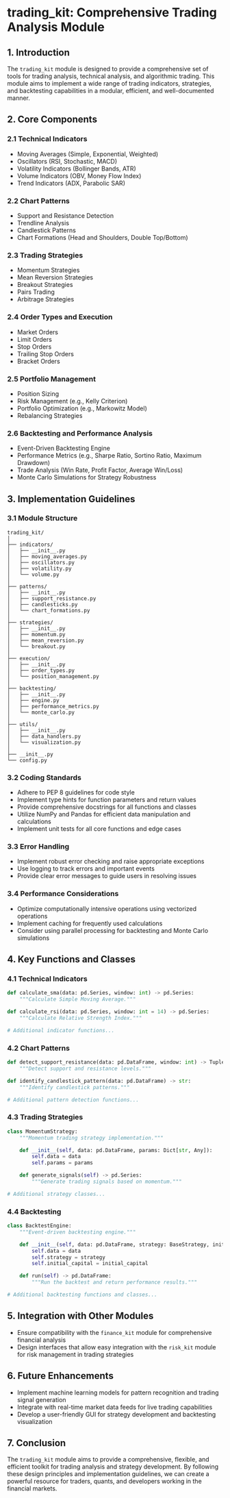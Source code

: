 # trading_kit: Comprehensive Trading Analysis Module

## 1. Introduction

The `trading_kit` module is designed to provide a comprehensive set of tools for trading analysis, technical analysis, and algorithmic trading. This module aims to implement a wide range of trading indicators, strategies, and backtesting capabilities in a modular, efficient, and well-documented manner.

## 2. Core Components

### 2.1 Technical Indicators

- Moving Averages (Simple, Exponential, Weighted)
- Oscillators (RSI, Stochastic, MACD)
- Volatility Indicators (Bollinger Bands, ATR)
- Volume Indicators (OBV, Money Flow Index)
- Trend Indicators (ADX, Parabolic SAR)

### 2.2 Chart Patterns

- Support and Resistance Detection
- Trendline Analysis
- Candlestick Patterns
- Chart Formations (Head and Shoulders, Double Top/Bottom)

### 2.3 Trading Strategies

- Momentum Strategies
- Mean Reversion Strategies
- Breakout Strategies
- Pairs Trading
- Arbitrage Strategies

### 2.4 Order Types and Execution

- Market Orders
- Limit Orders
- Stop Orders
- Trailing Stop Orders
- Bracket Orders

### 2.5 Portfolio Management

- Position Sizing
- Risk Management (e.g., Kelly Criterion)
- Portfolio Optimization (e.g., Markowitz Model)
- Rebalancing Strategies

### 2.6 Backtesting and Performance Analysis

- Event-Driven Backtesting Engine
- Performance Metrics (e.g., Sharpe Ratio, Sortino Ratio, Maximum Drawdown)
- Trade Analysis (Win Rate, Profit Factor, Average Win/Loss)
- Monte Carlo Simulations for Strategy Robustness

## 3. Implementation Guidelines

### 3.1 Module Structure

```
trading_kit/
│
├── indicators/
│   ├── __init__.py
│   ├── moving_averages.py
│   ├── oscillators.py
│   ├── volatility.py
│   └── volume.py
│
├── patterns/
│   ├── __init__.py
│   ├── support_resistance.py
│   ├── candlesticks.py
│   └── chart_formations.py
│
├── strategies/
│   ├── __init__.py
│   ├── momentum.py
│   ├── mean_reversion.py
│   └── breakout.py
│
├── execution/
│   ├── __init__.py
│   ├── order_types.py
│   └── position_management.py
│
├── backtesting/
│   ├── __init__.py
│   ├── engine.py
│   ├── performance_metrics.py
│   └── monte_carlo.py
│
├── utils/
│   ├── __init__.py
│   ├── data_handlers.py
│   └── visualization.py
│
├── __init__.py
└── config.py
```

### 3.2 Coding Standards

- Adhere to PEP 8 guidelines for code style
- Implement type hints for function parameters and return values
- Provide comprehensive docstrings for all functions and classes
- Utilize NumPy and Pandas for efficient data manipulation and calculations
- Implement unit tests for all core functions and edge cases

### 3.3 Error Handling

- Implement robust error checking and raise appropriate exceptions
- Use logging to track errors and important events
- Provide clear error messages to guide users in resolving issues

### 3.4 Performance Considerations

- Optimize computationally intensive operations using vectorized operations
- Implement caching for frequently used calculations
- Consider using parallel processing for backtesting and Monte Carlo simulations

## 4. Key Functions and Classes

### 4.1 Technical Indicators

```python
def calculate_sma(data: pd.Series, window: int) -> pd.Series:
    """Calculate Simple Moving Average."""

def calculate_rsi(data: pd.Series, window: int = 14) -> pd.Series:
    """Calculate Relative Strength Index."""

# Additional indicator functions...
```

### 4.2 Chart Patterns

```python
def detect_support_resistance(data: pd.DataFrame, window: int) -> Tuple[float, float]:
    """Detect support and resistance levels."""

def identify_candlestick_pattern(data: pd.DataFrame) -> str:
    """Identify candlestick patterns."""

# Additional pattern detection functions...
```

### 4.3 Trading Strategies

```python
class MomentumStrategy:
    """Momentum trading strategy implementation."""

    def __init__(self, data: pd.DataFrame, params: Dict[str, Any]):
        self.data = data
        self.params = params

    def generate_signals(self) -> pd.Series:
        """Generate trading signals based on momentum."""

# Additional strategy classes...
```

### 4.4 Backtesting

```python
class BacktestEngine:
    """Event-driven backtesting engine."""

    def __init__(self, data: pd.DataFrame, strategy: BaseStrategy, initial_capital: float):
        self.data = data
        self.strategy = strategy
        self.initial_capital = initial_capital

    def run(self) -> pd.DataFrame:
        """Run the backtest and return performance results."""

# Additional backtesting functions and classes...
```

## 5. Integration with Other Modules

- Ensure compatibility with the `finance_kit` module for comprehensive financial analysis
- Design interfaces that allow easy integration with the `risk_kit` module for risk management in trading strategies

## 6. Future Enhancements

- Implement machine learning models for pattern recognition and trading signal generation
- Integrate with real-time market data feeds for live trading capabilities
- Develop a user-friendly GUI for strategy development and backtesting visualization

## 7. Conclusion

The `trading_kit` module aims to provide a comprehensive, flexible, and efficient toolkit for trading analysis and strategy development. By following these design principles and implementation guidelines, we can create a powerful resource for traders, quants, and developers working in the financial markets.
